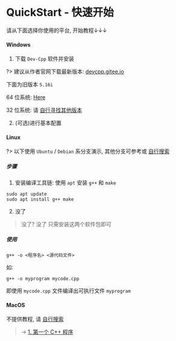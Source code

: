 # QuickStart - 快速开始

请从下面选择你使用的平台, 开始教程↓↓↓

<!-- tabs:start -->

#### **Windows**

1. 下载 `Dev-Cpp` 软件并安装

?> 建议从作者官网下载最新版本: [devcpp.gitee.io](https://devcpp.gitee.io/)

下面为旧版本 `5.16i`

64 位系统: [Here](https://alist.wyf9.top/alidrive/dl/programs/devcpp/Dev-Cpp-5.16i-x64.exe)

32 位系统: 请 [自行寻找其他版本](https://cn.bing.com/search?q=dev+cpp+32%E4%BD%8D%E5%AE%89%E8%A3%85)

2. (可选)进行基本配置

#### **Linux**

?> 以下使用 `Ubuntu` / `Debian` 系分支演示, 其他分支可参考或 [自行搜索](https://cn.bing.com/search?q=linux%E6%90%AD%E5%BB%BAc%2B%2B%E7%BC%96%E8%AF%91%E7%8E%AF%E5%A2%83)

##### 步骤

1. 安装编译工具链: 使用 `apt` 安装 `g++` 和 `make`

```shell
sudo apt update
sudo apt install g++ make
```

2. 没了
> 没了? 没了 只需安装这两个软件包即可

##### 使用

```shell
g++ -o <程序名> <源代码文件>
```

如:

```shell
g++ -o myprogram mycode.cpp
```

即使用 `mycode.cpp` 文件编译出可执行文件 `myprogram`

#### **MacOS**

不提供教程, 请 [自行搜索](https://cn.bing.com/search?q=macos%E6%90%AD%E5%BB%BAc%2B%2B%E7%BC%96%E8%AF%91%E7%8E%AF%E5%A2%83)

<!-- tabs:end -->

> -> [1. 第一个 C++ 程序](1.md)